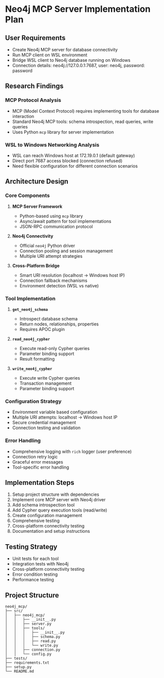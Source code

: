 # Neo4j MCP Server Implementation Plan

## User Requirements
- Create Neo4j MCP server for database connectivity
- Run MCP client on WSL environment
- Bridge WSL client to Neo4j database running on Windows
- Connection details: neo4j://127.0.0.1:7687, user: neo4j, password: password

## Research Findings

### MCP Protocol Analysis
- MCP (Model Context Protocol) requires implementing tools for database interaction
- Standard Neo4j MCP tools: schema introspection, read queries, write queries
- Uses Python `mcp` library for server implementation

### WSL to Windows Networking Analysis
- WSL can reach Windows host at 172.19.0.1 (default gateway)
- Direct port 7687 access blocked (connection refused)
- Need flexible configuration for different connection scenarios

## Architecture Design

### Core Components
1. **MCP Server Framework**
   - Python-based using `mcp` library
   - Async/await pattern for tool implementations
   - JSON-RPC communication protocol

2. **Neo4j Connectivity**
   - Official `neo4j` Python driver
   - Connection pooling and session management
   - Multiple URI attempt strategies

3. **Cross-Platform Bridge**
   - Smart URI resolution (localhost -> Windows host IP)
   - Connection fallback mechanisms
   - Environment detection (WSL vs native)

### Tool Implementation
1. **`get_neo4j_schema`**
   - Introspect database schema
   - Return nodes, relationships, properties
   - Requires APOC plugin

2. **`read_neo4j_cypher`**
   - Execute read-only Cypher queries
   - Parameter binding support
   - Result formatting

3. **`write_neo4j_cypher`**
   - Execute write Cypher queries
   - Transaction management
   - Parameter binding support

### Configuration Strategy
- Environment variable based configuration
- Multiple URI attempts: localhost -> Windows host IP
- Secure credential management
- Connection testing and validation

### Error Handling
- Comprehensive logging with `rich` logger (user preference)
- Connection retry logic
- Graceful error messages
- Tool-specific error handling

## Implementation Steps
1. Setup project structure with dependencies
2. Implement core MCP server with Neo4j driver
3. Add schema introspection tool
4. Add Cypher query execution tools (read/write)
5. Create configuration management
6. Comprehensive testing
7. Cross-platform connectivity testing
8. Documentation and setup instructions

## Testing Strategy
- Unit tests for each tool
- Integration tests with Neo4j
- Cross-platform connectivity testing
- Error condition testing
- Performance testing

## Project Structure
```
neo4j_mcp/
├── src/
│   ├── neo4j_mcp/
│   │   ├── __init__.py
│   │   ├── server.py
│   │   ├── tools/
│   │   │   ├── __init__.py
│   │   │   ├── schema.py
│   │   │   ├── read.py
│   │   │   └── write.py
│   │   ├── connection.py
│   │   └── config.py
├── tests/
├── requirements.txt
├── setup.py
└── README.md
```